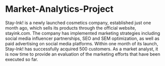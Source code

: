# Market-Analytics-Project
Stay-Ink! is a newly launched cosmetics company, established just one month ago, which sells its products through the official website, stayink.com. The company has implemented marketing strategies including social media influencer partnerships, SEO and SEM optimization, as well as paid advertising on social media platforms. Within one month of its launch, Stay-Ink! has successfully acquired 500 customers.
As a market analyst, it is now time to provide an evaluation of the marketing efforts that have been executed so far.
